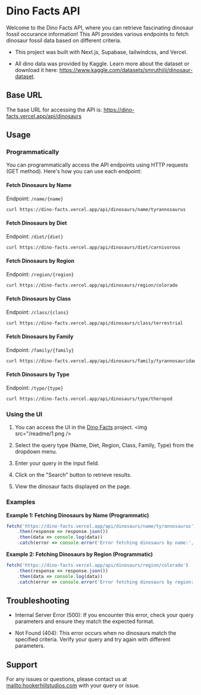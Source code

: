 # Dino Facts API

Welcome to the Dino Facts API, where you can retrieve fascinating dinosaur fossil occurance information! This API provides various endpoints to fetch dinosaur fossil data based on different criteria.

- This project was built with Next.js, Supabase, tailwindcss, and Vercel. 

- All dino data was provided by Kaggle. Learn more about the dataset or download it here: https://www.kaggle.com/datasets/smruthiiii/dinosaur-dataset.

## Base URL

The base URL for accessing the API is: https://dino-facts.vercel.app/api/dinosaurs

## Usage

### Programmatically

You can programmatically access the API endpoints using HTTP requests (GET method). Here's how you can use each endpoint:

#### Fetch Dinosaurs by Name

Endpoint: `/name/{name}`

```bash
curl https://dino-facts.vercel.app/api/dinosaurs/name/tyrannosaurus
```

#### Fetch Dinosaurs by Diet

Endpoint: `/diet/{diet}`

```bash
curl https://dino-facts.vercel.app/api/dinosaurs/diet/carnivorous
```

#### Fetch Dinosaurs by Region

Endpoint: `/region/{region}`

```bash
curl https://dino-facts.vercel.app/api/dinosaurs/region/colorado
```

#### Fetch Dinosaurs by Class

Endpoint: `/class/{class}`

```bash
curl https://dino-facts.vercel.app/api/dinosaurs/class/terrestrial
```

#### Fetch Dinosaurs by Family

Endpoint: `/family/{family}`

```bash
curl https://dino-facts.vercel.app/api/dinosaurs/family/tyrannosauridae
```

#### Fetch Dinosaurs by Type

Endpoint: `/type/{type}`

```bash
curl https://dino-facts.vercel.app/api/dinosaurs/type/theropod
```

### Using the UI

1. You can access the UI in the [Dino Facts](https://dino-facts.vercel.app/) project.
   <img src="/readme/1.png />

3. Select the query type (Name, Diet, Region, Class, Family, Type) from the dropdown menu.

4. Enter your query in the input field.

5. Click on the "Search" button to retrieve results.

6. View the dinosaur facts displayed on the page.

### Examples

**Example 1: Fetching Dinosaurs by Name (Programmatic)**

```javascript
fetch('https://dino-facts.vercel.app/api/dinosaurs/name/tyrannosaurus')
    .then(response => response.json())
    .then(data => console.log(data))
    .catch(error => console.error('Error fetching dinosaurs by name:', error));
```

**Example 2: Fetching Dinosaurs by Region (Programmatic)**

```javascript
fetch('https://dino-facts.vercel.app/api/dinosaurs/region/colorado')
    .then(response => response.json())
    .then(data => console.log(data))
    .catch(error => console.error('Error fetching dinosaurs by region:', error));
```

## Troubleshooting

- Internal Server Error (500): If you encounter this error, check your query parameters and ensure they match the expected format.

- Not Found (404): This error occurs when no dinosaurs match the specified criteria. Verify your query and try again with different parameters.

## Support

For any issues or questions, please contact us at [mailto:hookerhillstudios.com](mailto:hookerhillstudios.com) with your query or issue.
